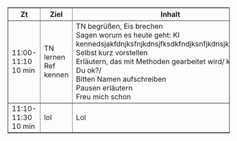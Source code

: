 <table border="1" cellpadding="5" cellspacing="0">
    <tr>
        <th>Zt</th>
        <th>Ziel</th>
        <th>Inhalt</th>
        <th>Methode</th>
        <th>Material</th>
    </tr>
    <tr>
        <td>11:00-11:10<br>10 min</td>
        <td>TN lernen Ref kennen</td>
        <td>TN begrüßen, Eis brechen <br>
            Sagen worum es heute geht: KI kennedsjakfdnjksfnjkdnsjfksdkfndjksnfjkdnsjkfnknlernen<br>
            Selbst kurz vorstellen<br>Erläutern, das mit Methoden gearbeitet wird/ kein Vortra<br>Du ok?/<br>Bitten Namen aufschreiben<br>Pausen erläutern<br>Freu mich schon</td>
        <td>TN schreiben Namensschilder</td>
        <td>Namensschilder<br>Eddings</td>
        <!-- Hier ist es wichtig die Würdigungshürde zu schaffen -->
    </tr>
    <td>11:10-11:30<br>10 min</td>
    <td>lol</td>
    <td>Lol</td>
    <td>lol</td>
    <td>Lol</td>
    <!-- Weitere Zeilen und Zellen hier hinzufügen -->
</table>

